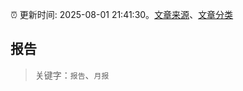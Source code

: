 :alarm_clock: 更新时间: 2025-08-01 21:41:30。[文章来源](/README.md)、[文章分类](/TAGS.md)

## 报告


> 关键字：`报告`、`月报`



